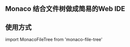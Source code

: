 ## Monaco 结合文件树做成简易的Web IDE

## 使用方式

import MonacoFileTree from 'monaco-file-tree'

<MonacoFileTree />